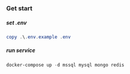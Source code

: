 ### Get start

##### set .env
``` powershell
copy .\.env.example .env
```

##### run service
``` powershell
docker-compose up -d mssql mysql mongo redis
```